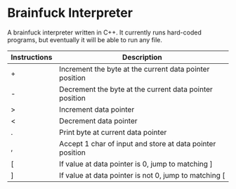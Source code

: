 # Brainfuck Interpreter

A brainfuck interpreter written in C++.
It currently runs hard-coded programs, but eventually it will be able to run any file.


| Instructions | Description                                               |
|--------------|-----------------------------------------------------------|
| +            | Increment the byte at the current data pointer position   |
| -            | Decrement the byte at the current data pointer position   |
| \>           | Increment data pointer                                    |
| <            | Decrement data pointer                                    |
| .            | Print byte at current data pointer                        |
| ,            | Accept 1 char of input and store at data pointer position |
| [            | If value at data pointer is 0, jump to matching ]         |
| ]            | If value at data pointer is not 0, jump to matching [     |

